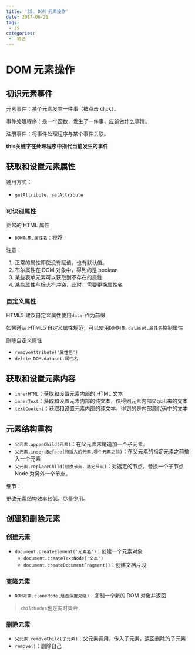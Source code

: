 ```yaml
---
title: '35. DOM 元素操作'
date: 2017-06-21
tags:
 - JS
categories:
 -  笔记
---
```


# DOM 元素操作

## 初识元素事件

元素事件：某个元素发生一件事（被点击 click）。

事件处理程序：是一个函数，发生了一件事，应该做什么事情。

注册事件：将事件处理程序与某个事件关联。

**this关键字在处理程序中指代当前发生的事件**

## 获取和设置元素属性

通用方式：

- `getAttribute`，`setAttribute`

### 可识别属性

正常的 HTML 属性

- `DOM对象.属性名`：推荐

注意：

1. 正常的属性即使没有赋值，也有默认值。
2. 布尔属性在 DOM 对象中，得到的是 boolean
3. 某些表单元素可以获取到不存在的属性
4. 某些属性与标志符冲突，此时，需要更换属性名

### 自定义属性

HTML5 建议自定义属性使用`data-`作为前缀

如果遵从 HTML5 自定义属性规范，可以使用`DOM对象.dataset.属性名`控制属性

删除自定义属性

- `removeAttribute('属性名')`
- `delete DOM.dataset.属性名`

## 获取和设置元素内容

- `innerHTML`：获取和设置元素内部的 HTML 文本
- `innerText`：获取和设置元素内部的纯文本，仅得到元素内部显示出来的文本
- `textContent`：获取和设置元素内部的纯文本，得到的是内部源代码中的文本

## 元素结构重构

- `父元素.appenChild(元素)`：在父元素末尾追加一个子元素。
- `父元素.insertBefore(待插入的元素,哪个元素之前)`：在父元素的指定元素之前插入一个元素
- `父元素.replaceChild(替换节点，选定节点)`：对选定的节点，替换一个子节点 Node 为另外一个节点。

细节：

更改元素结构效率较低，尽量少用。

## 创建和删除元素

### 创建元素

- `document.createElement('元素名')`：创建一个元素对象
  - `document.createTextNode('文本')`
  - `document.createDocumentFragment()`：创建文档片段

### 克隆元素

- `DOM对象.cloneNode(是否深度克隆)`：复制一个新的 DOM 对象并返回

> `childNodes`也是实时集合

### 删除元素

- `父元素.removeChild(子元素)`：父元素调用，传入子元素，返回删除的子元素
- `remove()`：删除自己

